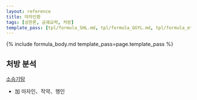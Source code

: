 ```yaml
---
layout: reference
title: 마자인환
tags: [상한론, 금궤요략, 처방]
template_pass: [tpl/formula_SHL.md, tpl/formula_GGYL.md, tpl/formula_etc.md]
---
```



{% include formula_body.md template_pass=page.template_pass %}

## 처방 분석

[소승기탕]({{site.formulaurl}}/소승기탕)
* 加 마자인、작약、행인
